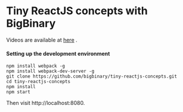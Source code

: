 # Tiny ReactJS concepts with BigBinary


Videos are available at [here](http://videos.bigbinary.com/categories/tiny-reactjs-concepts) .


#### Setting up the development environment

```
npm install webpack -g
npm install webpack-dev-server -g
git clone https://github.com/bigbinary/tiny-reactjs-concepts.git
cd tiny-reactjs-concepts
npm install
npm start
```

Then visit http://localhost:8080.
